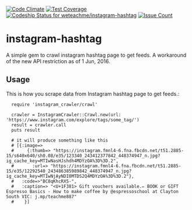 [![Code Climate](https://codeclimate.com/github/weteachme/instagram-hashtag/badges/gpa.svg)](https://codeclimate.com/github/weteachme/instagram-hashtag)
[![Test Coverage](https://codeclimate.com/github/weteachme/instagram-hashtag/badges/coverage.svg)](https://codeclimate.com/github/weteachme/instagram-hashtag/coverage)
[ ![Codeship Status for weteachme/instagram-hashtag](https://codeship.com/projects/8b5ce690-0ab8-0134-cd6a-223fae911045/status?branch=master)](https://codeship.com/projects/155640)
[![Issue Count](https://codeclimate.com/github/weteachme/instagram-hashtag/badges/issue_count.svg)](https://codeclimate.com/github/weteachme/instagram-hashtag)
# instagram-hashtag
A simple gem to crawl instagram hashtag page to get feeds. A workaround of the new API restriction as of 1 Jun, 2016.

## Usage

This is how you scrape data from Instagram hashtag page to get feeds.:

```
  require 'instagram_crawler/crawl'

  crawler = InstagramCrawler::Crawl.new(url: 'https://www.instagram.com/explore/tags/some_tag/')
  result = crawler.call
  puts result 
  
  # it will produce something like this
  # [{:image=>
  #     {:thumb=> "https://instagram.fmnl4-6.fna.fbcdn.net/t51.2885-15/s640x640/sh0.08/e35/123340_243412377842_448374947_n.jpg?ig_cache_key=MTIwNasHJshdh4MDYzOA%3D%3D.2",
  #       :url=> "https://instagram.fmnl4-6.fna.fbcdn.net/t51.2885-15/e35/12292540_243486385989842_448374947_n.jpg?ig_cache_key=MTIwNjAyNDI0MTDS2Q4MDYzOA%3D%3D.2"},
  #   :code=>"BC8qKhcRX5-",
  #   :caption=> "<U+1F381> Gift vouchers available.✏ BOOK or GIFT Espresso Basics - How to make coffee by @espressoschool at Clayton South VIC: j.mp/teachme887"
  #    }]
```
